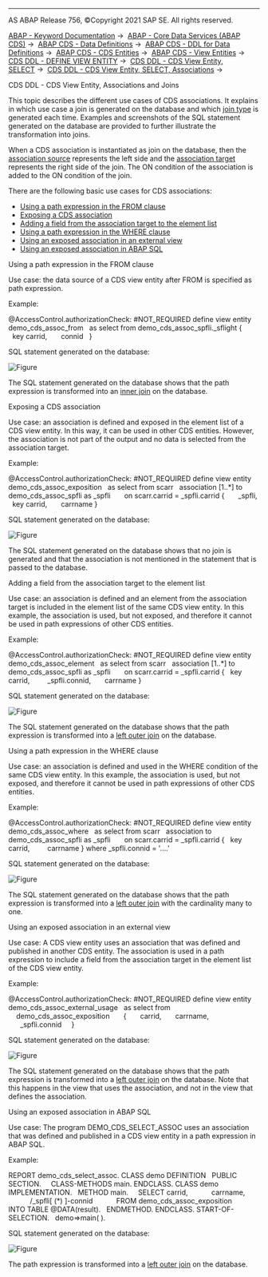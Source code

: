   

* * *

AS ABAP Release 756, ©Copyright 2021 SAP SE. All rights reserved.

[ABAP - Keyword Documentation](javascript:call_link\('abenabap.htm'\)) →  [ABAP - Core Data Services (ABAP CDS)](javascript:call_link\('abencds.htm'\)) →  [ABAP CDS - Data Definitions](javascript:call_link\('abencds_entities.htm'\)) →  [ABAP CDS - DDL for Data Definitions](javascript:call_link\('abencds_f1_ddl_syntax.htm'\)) →  [ABAP CDS - CDS Entities](javascript:call_link\('abencds_view_entity.htm'\)) →  [ABAP CDS - View Entities](javascript:call_link\('abencds_v2_views.htm'\)) →  [CDS DDL - DEFINE VIEW ENTITY](javascript:call_link\('abencds_define_view_entity.htm'\)) →  [CDS DDL - CDS View Entity, SELECT](javascript:call_link\('abencds_select_statement_v2.htm'\)) →  [CDS DDL - CDS View Entity, SELECT, Associations](javascript:call_link\('abencds_association_v2.htm'\)) → 

CDS DDL - CDS View Entity, Associations and Joins

This topic describes the different use cases of CDS associations. It explains in which use case a join is generated on the database and which [join type](javascript:call_link\('abenjoin_type_glosry.htm'\) "Glossary Entry") is generated each time. Examples and screenshots of the SQL statement generated on the database are provided to further illustrate the transformation into joins.

When a CDS association is instantiated as join on the database, then the [association source](javascript:call_link\('abenassociation_source_glosry.htm'\) "Glossary Entry") represents the left side and the [association target](javascript:call_link\('abenassociation_target_glosry.htm'\) "Glossary Entry") represents the right side of the join. The ON condition of the association is added to the ON condition of the join.

There are the following basic use cases for CDS associations:

-   [Using a path expression in the FROM clause](#@@ITOC@@ABENCDS_ASSOC_JOIN_V2_1)
-   [Exposing a CDS association](#@@ITOC@@ABENCDS_ASSOC_JOIN_V2_2)
-   [Adding a field from the association target to the element list](#@@ITOC@@ABENCDS_ASSOC_JOIN_V2_3)
-   [Using a path expression in the WHERE clause](#@@ITOC@@ABENCDS_ASSOC_JOIN_V2_4)
-   [Using an exposed association in an external view](#@@ITOC@@ABENCDS_ASSOC_JOIN_V2_5)
-   [Using an exposed association in ABAP SQL](#@@ITOC@@ABENCDS_ASSOC_JOIN_V2_6)

Using a path expression in the FROM clause

Use case: the data source of a CDS view entity after FROM is specified as path expression.

Example:

@AccessControl.authorizationCheck: #NOT\_REQUIRED
define view entity demo\_cds\_assoc\_from
  as select from demo\_cds\_assoc\_spfli.\_sflight
{  
  key carrid,
      connid  
}

SQL statement generated on the database:

![Figure](bdoc_assoc_6.png)

The SQL statement generated on the database shows that the path expression is transformed into an [inner join](javascript:call_link\('abeninner_join_glosry.htm'\) "Glossary Entry") on the database.

Exposing a CDS association

Use case: an association is defined and exposed in the element list of a CDS view entity. In this way, it can be used in other CDS entities. However, the association is not part of the output and no data is selected from the association target.

Example:

@AccessControl.authorizationCheck: #NOT\_REQUIRED
define view entity demo\_cds\_assoc\_exposition
  as select from scarr
  association \[1..\*\] to demo\_cds\_assoc\_spfli as \_spfli  
    on scarr.carrid = \_spfli.carrid
{
      \_spfli,
  key carrid,
      carrname
}

SQL statement generated on the database:

![Figure](bdoc_assoc_1.png)

The SQL statement generated on the database shows that no join is generated and that the association is not mentioned in the statement that is passed to the database.

Adding a field from the association target to the element list

Use case: an association is defined and an element from the association target is included in the element list of the same CDS view entity. In this example, the association is used, but not exposed, and therefore it cannot be used in path expressions of other CDS entities.

Example:

@AccessControl.authorizationCheck: #NOT\_REQUIRED
define view entity demo\_cds\_assoc\_element
  as select from scarr
  association \[1..\*\] to demo\_cds\_assoc\_spfli as \_spfli  
    on scarr.carrid = \_spfli.carrid
{
  key carrid,  
      \_spfli.connid,
      carrname
}

SQL statement generated on the database:

![Figure](bdoc_assoc_2.png)

The SQL statement generated on the database shows that the path expression is transformed into a [left outer join](javascript:call_link\('abenleft_outer_join_glosry.htm'\) "Glossary Entry") on the database.

Using a path expression in the WHERE clause

Use case: an association is defined and used in the WHERE condition of the same CDS view entity. In this example, the association is used, but not exposed, and therefore it cannot be used in path expressions of other CDS entities.

Example:

@AccessControl.authorizationCheck: #NOT\_REQUIRED
define view entity demo\_cds\_assoc\_where
  as select from scarr
  association to demo\_cds\_assoc\_spfli as \_spfli  
    on scarr.carrid = \_spfli.carrid
{
  key carrid,  
      carrname
} where \_spfli.connid = '....'

SQL statement generated on the database:

![Figure](bdoc_assoc_3.png)

The SQL statement generated on the database shows that the path expression is transformed into a [left outer join](javascript:call_link\('abenleft_outer_join_glosry.htm'\) "Glossary Entry") with the cardinality many to one.

Using an exposed association in an external view

Use case: A CDS view entity uses an association that was defined and published in another CDS entity. The association is used in a path expression to include a field from the association target in the element list of the CDS view entity.

Example:

@AccessControl.authorizationCheck: #NOT\_REQUIRED
define view entity demo\_cds\_assoc\_external\_usage
  as select from
    demo\_cds\_assoc\_exposition  
    {
      carrid,
      carrname,  
      \_spfli.connid
    }

SQL statement generated on the database:

![Figure](bdoc_assoc_4.png)

The SQL statement generated on the database shows that the path expression is transformed into a [left outer join](javascript:call_link\('abenleft_outer_join_glosry.htm'\) "Glossary Entry") on the database. Note that this happens in the view that uses the association, and not in the view that defines the association.

Using an exposed association in ABAP SQL

Use case: The program DEMO\_CDS\_SELECT\_ASSOC uses an association that was defined and published in a CDS view entity in a path expression in ABAP SQL.

Example:

REPORT demo\_cds\_select\_assoc.
CLASS demo DEFINITION
  PUBLIC SECTION.
    CLASS-METHODS main.
ENDCLASS.
CLASS demo IMPLEMENTATION.
  METHOD main.
    SELECT carrid,
           carrname,
           /\_spfli\[ (\*) \]-connid
           FROM demo\_cds\_assoc\_exposition
           INTO TABLE @DATA(result).
  ENDMETHOD.
ENDCLASS.
START-OF-SELECTION.
  demo=>main( ).

SQL statement generated on the database:

![Figure](bdoc_assoc_5.png)

The path expression is transformed into a [left outer join](javascript:call_link\('abenleft_outer_join_glosry.htm'\) "Glossary Entry") on the database.